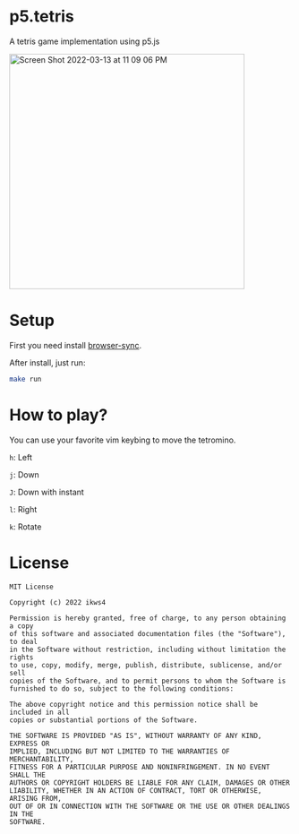 # p5.tetris

A tetris game implementation using p5.js

<img width="420" alt="Screen Shot 2022-03-13 at 11 09 06 PM" src="https://user-images.githubusercontent.com/47056144/158066197-4d3ffc41-d7ff-4faa-a3e4-70e0d7f4e55c.png">

# Setup

First you need install [browser-sync](https://browsersync.io/).

After install, just run:

```bash
make run
```

# How to play?

You can use your favorite vim keybing to move the tetromino.

`h`: Left

`j`: Down

`J`: Down with instant

`l`: Right

`k`: Rotate

# License

```
MIT License

Copyright (c) 2022 ikws4

Permission is hereby granted, free of charge, to any person obtaining a copy
of this software and associated documentation files (the "Software"), to deal
in the Software without restriction, including without limitation the rights
to use, copy, modify, merge, publish, distribute, sublicense, and/or sell
copies of the Software, and to permit persons to whom the Software is
furnished to do so, subject to the following conditions:

The above copyright notice and this permission notice shall be included in all
copies or substantial portions of the Software.

THE SOFTWARE IS PROVIDED "AS IS", WITHOUT WARRANTY OF ANY KIND, EXPRESS OR
IMPLIED, INCLUDING BUT NOT LIMITED TO THE WARRANTIES OF MERCHANTABILITY,
FITNESS FOR A PARTICULAR PURPOSE AND NONINFRINGEMENT. IN NO EVENT SHALL THE
AUTHORS OR COPYRIGHT HOLDERS BE LIABLE FOR ANY CLAIM, DAMAGES OR OTHER
LIABILITY, WHETHER IN AN ACTION OF CONTRACT, TORT OR OTHERWISE, ARISING FROM,
OUT OF OR IN CONNECTION WITH THE SOFTWARE OR THE USE OR OTHER DEALINGS IN THE
SOFTWARE.
```
